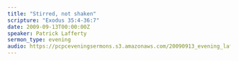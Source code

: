 ```yaml
---
title: "Stirred, not shaken"
scripture: "Exodus 35:4-36:7"
date: 2009-09-13T00:00:00Z
speaker: Patrick Lafferty
sermon_type: evening
audio: https://pcpceveningsermons.s3.amazonaws.com/20090913_evening_lafferty.mp3 
---
```



